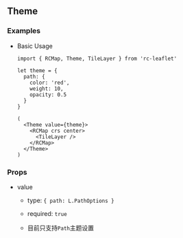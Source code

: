 ## Theme

### Examples

- Basic Usage

  ```tsx
  import { RCMap, Theme, TileLayer } from 'rc-leaflet'

  let theme = {
    path: {
      color: 'red',
      weight: 10,
      opacity: 0.5
    }
  }

  (
    <Theme value={theme}>
      <RCMap crs center>
        <TileLayer />
      </RCMap>
    </Theme>
  )
  ```

### Props

- value

  - type: `{ path: L.PathOptions }`

  - required: `true`

  - 目前只支持`Path`主题设置
